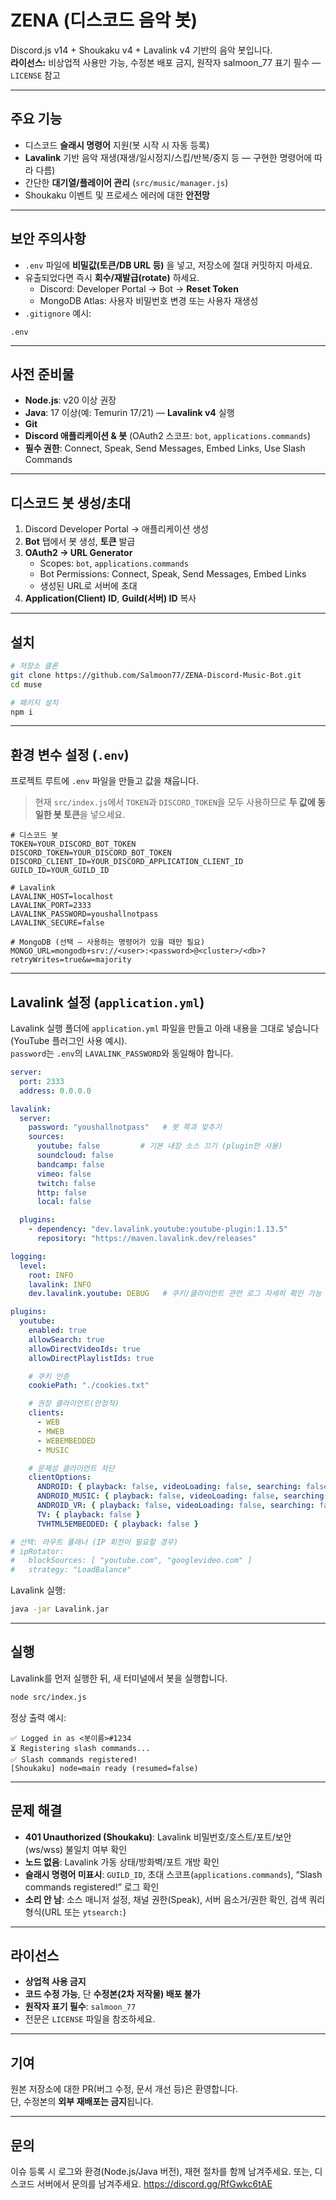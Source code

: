 # ZENA (디스코드 음악 봇)

Discord.js v14 + Shoukaku v4 + Lavalink v4 기반의 음악 봇입니다.  
**라이선스:** 비상업적 사용만 가능, 수정본 배포 금지, 원작자 salmoon_77 표기 필수 — `LICENSE` 참고

---

## 주요 기능

- 디스코드 **슬래시 명령어** 지원(봇 시작 시 자동 등록)
- **Lavalink** 기반 음악 재생(재생/일시정지/스킵/반복/중지 등 — 구현한 명령어에 따라 다름)
- 간단한 **대기열/플레이어 관리** (`src/music/manager.js`)
- Shoukaku 이벤트 및 프로세스 에러에 대한 **안전망**

---

## 보안 주의사항

- `.env` 파일에 **비밀값(토큰/DB URL 등)** 을 넣고, 저장소에 절대 커밋하지 마세요.
- 유출되었다면 즉시 **회수/재발급(rotate)** 하세요.
  - Discord: Developer Portal → Bot → **Reset Token**
  - MongoDB Atlas: 사용자 비밀번호 변경 또는 사용자 재생성
- `.gitignore` 예시:
```gitignore
.env
```

---

## 사전 준비물

- **Node.js**: v20 이상 권장
- **Java**: 17 이상(예: Temurin 17/21) — **Lavalink v4** 실행
- **Git**
- **Discord 애플리케이션 & 봇** (OAuth2 스코프: `bot`, `applications.commands`)
- **필수 권한**: Connect, Speak, Send Messages, Embed Links, Use Slash Commands

---

## 디스코드 봇 생성/초대

1. Discord Developer Portal → 애플리케이션 생성
2. **Bot** 탭에서 봇 생성, **토큰** 발급
3. **OAuth2 → URL Generator**
   - Scopes: `bot`, `applications.commands`
   - Bot Permissions: Connect, Speak, Send Messages, Embed Links
   - 생성된 URL로 서버에 초대
4. **Application(Client) ID**, **Guild(서버) ID** 복사

---

## 설치

```bash
# 저장소 클론
git clone https://github.com/Salmoon77/ZENA-Discord-Music-Bot.git
cd muse

# 패키지 설치
npm i
```

---

## 환경 변수 설정 (`.env`)

프로젝트 루트에 `.env` 파일을 만들고 값을 채웁니다.  
> 현재 `src/index.js`에서 `TOKEN`과 `DISCORD_TOKEN`을 모두 사용하므로 **두 값에 동일한 봇 토큰**을 넣으세요.

```env
# 디스코드 봇
TOKEN=YOUR_DISCORD_BOT_TOKEN
DISCORD_TOKEN=YOUR_DISCORD_BOT_TOKEN
DISCORD_CLIENT_ID=YOUR_DISCORD_APPLICATION_CLIENT_ID
GUILD_ID=YOUR_GUILD_ID

# Lavalink
LAVALINK_HOST=localhost
LAVALINK_PORT=2333
LAVALINK_PASSWORD=youshallnotpass
LAVALINK_SECURE=false

# MongoDB (선택 — 사용하는 명령어가 있을 때만 필요)
MONGO_URL=mongodb+srv://<user>:<password>@<cluster>/<db>?retryWrites=true&w=majority
```

---

## Lavalink 설정 (`application.yml`)

Lavalink 실행 폴더에 `application.yml` 파일을 만들고 아래 내용을 그대로 넣습니다(YouTube 플러그인 사용 예시).  
`password`는 `.env`의 `LAVALINK_PASSWORD`와 동일해야 합니다.

```yaml
server:
  port: 2333
  address: 0.0.0.0

lavalink:
  server:
    password: "youshallnotpass"   # 봇 쪽과 맞추기
    sources:
      youtube: false         # 기본 내장 소스 끄기 (plugin만 사용)
      soundcloud: false
      bandcamp: false
      vimeo: false
      twitch: false
      http: false
      local: false

  plugins:
    - dependency: "dev.lavalink.youtube:youtube-plugin:1.13.5"
      repository: "https://maven.lavalink.dev/releases"

logging:
  level:
    root: INFO
    lavalink: INFO
    dev.lavalink.youtube: DEBUG   # 쿠키/클라이언트 관련 로그 자세히 확인 가능

plugins:
  youtube:
    enabled: true
    allowSearch: true
    allowDirectVideoIds: true
    allowDirectPlaylistIds: true

    # 쿠키 인증
    cookiePath: "./cookies.txt"

    # 권장 클라이언트(안정적)
    clients:
      - WEB
      - MWEB
      - WEBEMBEDDED
      - MUSIC

    # 문제성 클라이언트 차단
    clientOptions:
      ANDROID: { playback: false, videoLoading: false, searching: false }
      ANDROID_MUSIC: { playback: false, videoLoading: false, searching: false }
      ANDROID_VR: { playback: false, videoLoading: false, searching: false }
      TV: { playback: false }
      TVHTML5EMBEDDED: { playback: false }

# 선택: 라우트 플래너 (IP 회전이 필요할 경우)
# ipRotator:
#   blockSources: [ "youtube.com", "googlevideo.com" ]
#   strategy: "LoadBalance"
```

Lavalink 실행:
```bash
java -jar Lavalink.jar
```

---

## 실행

Lavalink를 먼저 실행한 뒤, 새 터미널에서 봇을 실행합니다.

```bash
node src/index.js
```

정상 출력 예시:
```
✅ Logged in as <봇이름>#1234
⏳ Registering slash commands...
✅ Slash commands registered!
[Shoukaku] node=main ready (resumed=false)
```

---

## 문제 해결

- **401 Unauthorized (Shoukaku)**: Lavalink 비밀번호/호스트/포트/보안(ws/wss) 불일치 여부 확인
- **노드 없음**: Lavalink 가동 상태/방화벽/포트 개방 확인
- **슬래시 명령어 미표시**: `GUILD_ID`, 초대 스코프(`applications.commands`), “Slash commands registered!” 로그 확인
- **소리 안 남**: 소스 매니저 설정, 채널 권한(Speak), 서버 음소거/권한 확인, 검색 쿼리 형식(URL 또는 `ytsearch:`)

---

## 라이선스

- **상업적 사용 금지**
- **코드 수정 가능**, 단 **수정본(2차 저작물) 배포 불가**
- **원작자 표기 필수**: `salmoon_77`
- 전문은 `LICENSE` 파일을 참조하세요.

---

## 기여

원본 저장소에 대한 PR(버그 수정, 문서 개선 등)은 환영합니다.  
단, 수정본의 **외부 재배포는 금지**됩니다.

---

## 문의

이슈 등록 시 로그와 환경(Node.js/Java 버전), 재현 절차를 함께 남겨주세요.
또는, 디스코드 서버에서 문의를 남겨주세요.
https://discord.gg/RfGwkc6tAE

